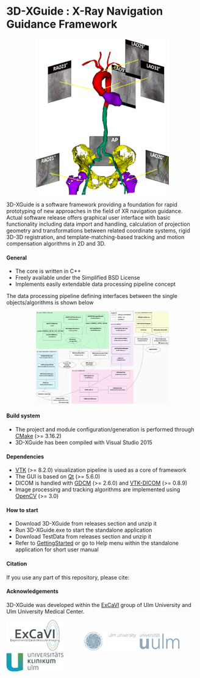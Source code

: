 # 3D-XGuide : X-Ray Navigation Guidance Framework
<p align=center>
<img src="images/MODEL_FUSION.png" width="350">

3D-XGuide is a software framework providing a foundation for rapid prototyping of new approaches in the field of XR navigation guidance.
Actual software release offers graphical user interface with basic functionality including data import and handling, calculation of projection geometry and transformations between related coordinate systems, rigid 3D-3D registration, and template-matching-based tracking and motion compensation algorithms in 2D and 3D.

#### General
 - The core is written in C++
 - Freely available under the Simplified BSD License
 - Implements easily extendable data processing pipeline concept
 
The data processing pipeline defining interfaces between the single objects/algorithms is shown below
<p align=center>
<img src="images/processingPipeline.png" width="350">

#### Build system
 - The project and module configuration/generation is performed through [CMake](https://cmake.org/) (>= 3.16.2)
 - 3D-XGuide has been compiled with Visual Studio 2015
 
#### Dependencies
 - [VTK](https://www.vtk.org/) (>= 8.2.0) visualization pipeline is used as a core of framework
 - The GUI is based on [Qt](https://www.qt.io/) (>= 5.6.0)
 - DICOM is handled with [GDCM](https://github.com/malaterre/GDCM) (>= 2.6.0) and [VTK-DICOM](https://github.com/dgobbi/vtk-dicom/) (>= 0.8.9)
 - Image processing and tracking algorithms are implemented using [OpenCV](https://opencv.org/) (>= 3.0)

#### How to start
 - Download 3D-XGuide from releases section and unzip it
 - Run 3D-XGuide.exe to start the standalone application 
 - Download TestData from releases section and unzip it
 - Refer to [GettingStarted](GettingStarted.md) or go to Help menu within the standalone application for short user manual 

#### Citation
If you use any part of this repository, please cite:


#### Acknowledgements
3D-XGuide was developed within the [ExCaVI](https://www.uniklinik-ulm.de/innere-medizin-ii/experimentelle-forschung/experimental-cardiovascular-imaging-excavi/image-guided-interventions.html) group of Ulm University and Ulm University Medical Center. 

<p float="left">
<a href='https://www.uniklinik-ulm.de/innere-medizin-ii/experimentelle-forschung/experimental-cardiovascular-imaging-excavi.html'><img src="images/logoExCavi.png" width="150"></a>
<a href='http://www.uni-ulm.de/en/'><img src="images/logo_30_sRGB.jpg" width="250" hspace="50"/></a>
<a href='https://www.uniklinik-ulm.de/innere-medizin-ii.html'><img src="images/logo_klinik.png" width="150"></a>
</p>
